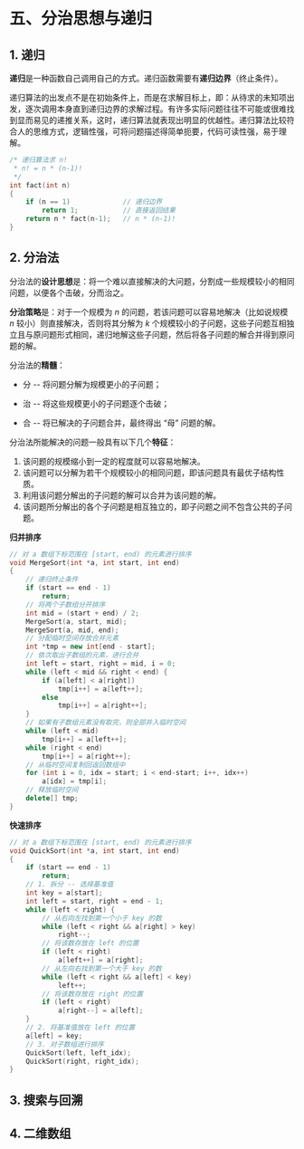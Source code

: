 # 五、分治思想与递归

## 1. 递归

**递归**是一种函数自己调用自己的方式。递归函数需要有**递归边界**（终止条件）。

递归算法的出发点不是在初始条件上，而是在求解目标上，即：从待求的未知项出发，逐次调用本身直到递归边界的求解过程。有许多实际问题往往不可能或很难找到显而易见的递推关系，这时，递归算法就表现出明显的优越性。递归算法比较符合人的思维方式，逻辑性强，可将问题描述得简单扼要，代码可读性强，易于理解。

```cpp
/* 递归算法求 n!
 * n! = n * (n-1)!
 */
int fact(int n)
{
    if (n == 1)				// 递归边界
        return 1;			// 直接返回结果
    return n * fact(n-1);	// n * (n-1)!
}
```

## 2. 分治法

分治法的**设计思想**是：将一个难以直接解决的大问题，分割成一些规模较小的相同问题，以便各个击破，分而治之。

**分治策略**是：对于一个规模为 $n$ 的问题，若该问题可以容易地解决（比如说规模 $n$ 较小）则直接解决，否则将其分解为 $k$ 个规模较小的子问题，这些子问题互相独立且与原问题形式相同，递归地解这些子问题，然后将各子问题的解合并得到原问题的解。

分治法的**精髓**：

- 分 -- 将问题分解为规模更小的子问题；

- 治 -- 将这些规模更小的子问题逐个击破；

- 合 -- 将已解决的子问题合并，最终得出 “母” 问题的解。

分治法所能解决的问题一般具有以下几个**特征**：

1. 该问题的规模缩小到一定的程度就可以容易地解决。
2. 该问题可以分解为若干个规模较小的相同问题，即该问题具有最优子结构性质。
3. 利用该问题分解出的子问题的解可以合并为该问题的解。
4. 该问题所分解出的各个子问题是相互独立的，即子问题之间不包含公共的子问题。

**归并排序**

```cpp
// 对 a 数组下标范围在 [start, end) 的元素进行排序
void MergeSort(int *a, int start, int end)
{
    // 递归终止条件
    if (start == end - 1)
        return;
    // 将两个子数组分开排序
    int mid = (start + end) / 2;
    MergeSort(a, start, mid);
    MergeSort(a, mid, end);
    // 分配临时空间存放合并元素
    int *tmp = new int[end - start];
    // 依次取出子数组的元素，进行合并
    int left = start, right = mid, i = 0;
    while (left < mid && right < end) {
        if (a[left] < a[right])
            tmp[i++] = a[left++];
        else
            tmp[i++] = a[right++];
    }
    // 如果有子数组元素没有取完，则全部并入临时空间
    while (left < mid)
        tmp[i++] = a[left++];
    while (right < end)
        tmp[i++] = a[right++];
    // 从临时空间复制回返回数组中
    for (int i = 0, idx = start; i < end-start; i++, idx++)
        a[idx] = tmp[i];
    // 释放临时空间
    delete[] tmp;
}
```

**快速排序**

```cpp
// 对 a 数组下标范围在 [start, end) 的元素进行排序
void QuickSort(int *a, int start, int end)
{
    if (start == end - 1)
        return;
    // 1. 拆分 -- 选择基准值
    int key = a[start];
    int left = start, right = end - 1;
    while (left < right) {
        // 从右向左找到第一个小于 key 的数
        while (left < right && a[right] > key)
            right--;
        // 将该数存放在 left 的位置
        if (left < right) 
            a[left++] = a[right];
       	// 从左向右找到第一个大于 key 的数
        while (left < right && a[left] < key)
            left++;
        // 将该数存放在 right 的位置
        if (left < right)
            a[right--] = a[left];
    }
    // 2. 将基准值放在 left 的位置
    a[left] = key;
    // 3. 对子数组进行排序
    QuickSort(left, left_idx);
    QuickSort(right, right_idx);
}
```

## 3. 搜索与回溯

## 4. 二维数组